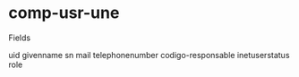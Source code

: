 # comp-usr-une

 Fields
 
  uid givenname sn mail telephonenumber codigo-responsable inetuserstatus role
